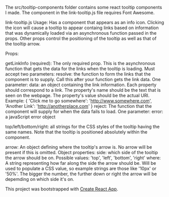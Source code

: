The src/tooltip-components folder contains some react tooltip components I made.
The component in the link-tooltip.js file requires Font Awesome.

link-tooltip.js Usage:
Has a component that appears as an info icon. Clicking the icon will cause
a tooltip to appear containg links based on information that was dynamically loaded
via an asynchronous function passed in the props. Other props control the 
positioning of the tooltip as well as that of the tooltip arrow.

Props:

getLinkInfo (required): The only required prop. This is the asynchronous function
that gets the data for the links when the tooltip is loading. Must accept two parameters:
  resolve: the function to form the links that the component is to supply. Call this
           after your function gets the link data. One parameter:
           data: an object containing the link information. Each property should correspond
           to a link. The property's name should be the text that is seen on the webpage.
           The property's value should be the actual URI. Example:
            {
              'Click me to go somewhere': 'http://www.somewhere.com',
              'Another Link': 'http://anotherplace.com'
            }
  reject: The function that the component will supply for when the data fails to load. One
          parameter:
          error: a javaScript error object


top/left/bottom/right: all strings for the CSS styles of the tooltip having the same
names. Note that the tooltip is positioned absolutely within the component.

arrow: An object defining where the tooltip's arrow is. No arrow will be present if
this is omitted. Object properties:
  side: which side of the tooltip the arrow should be on.
        Possible values: 'top', 'left', 'bottom', 'right'
  where: A string representing how far along the side the arrow should be.
         Will be used to populate a CSS value, so example strings are those like
         '10px' or '50%'.
         The bigger the number, the further down or right the arrow will be depemding
         on which side it's on.

This project was bootstrapped with [Create React App](https://github.com/facebookincubator/create-react-app).